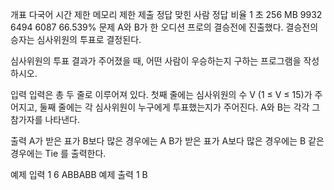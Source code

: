 개표 다국어
시간 제한	메모리 제한	제출	정답	맞힌 사람	정답 비율
1 초	256 MB	9932	6494	6087	66.539%
문제
A와 B가 한 오디션 프로의 결승전에 진출했다. 결승전의 승자는 심사위원의 투표로 결정된다.

심사위원의 투표 결과가 주어졌을 때, 어떤 사람이 우승하는지 구하는 프로그램을 작성하시오.

입력
입력은 총 두 줄로 이루어져 있다. 첫째 줄에는 심사위원의 수 V (1 ≤  V ≤  15)가 주어지고, 둘째 줄에는 각 심사위원이 누구에게 투표했는지가 주어진다. A와 B는 각각 그 참가자를 나타낸다.

출력
A가 받은 표가 B보다 많은 경우에는 A
B가 받은 표가 A보다 많은 경우에는 B
같은 경우에는 Tie
를 출력한다.

예제 입력 1 
6
ABBABB
예제 출력 1 
B